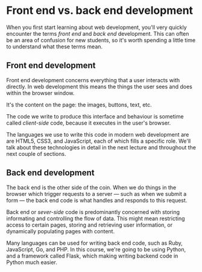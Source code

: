 # Front end vs. back end development

When you first start learning about web development, you'll very quickly encounter the terms *front end* and *back end* development. This can often be an area of confusion for new students, so it's worth spending a little time to understand what these terms mean.

## Front end development

Front end development concerns everything that a user interacts with directly. In web development this means the things the user sees and does within the browser window.

It's the content on the page: the images, buttons, text, etc.

The code we write to produce this interface and behaviour is sometime called *client-side* code, because it executes in the user's browser.

The languages we use to write this code in modern web development are are HTML5, CSS3, and JavaScript, each of which fills a specific role. We'll talk about these technologies in detail in the next lecture and throughout the next couple of sections.

## Back end development

The back end is the other side of the coin. When we do things in the browser which trigger requests to a server &mdash; such as when we submit a form &mdash; the back end code is what handles and responds to this request.

Back end or *sever-side* code is predominantly concerned with storing informating and controlling the flow of data. This might mean restricting access to certain pages, storing and retrieving user information, or dynamically populating pages with content.

Many languages can be used for writing back end code, such as Ruby, JavaScript, Go, and PHP. In this course, we're going to be using Python, and a framework called Flask, which making writing backend code in Python much easier.
